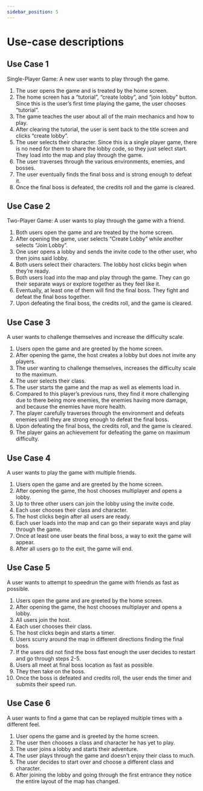 ```yaml
---
sidebar_position: 5
---
```


# Use-case descriptions
## Use Case 1 

Single-Player Game: A new user wants to play through the game. 
1. The user opens the game and is treated by the home screen. 
2. The home screen has a “tutorial”, “create lobby”, and “join lobby” button. Since this is the user’s first time playing the game, the user chooses “tutorial”.
3. The game teaches the user about all of the main mechanics and how to play.
4. After clearing the tutorial, the user is sent back to the title screen and clicks “create lobby”.
5. The user selects their character. Since this is a single player game, there is no need for them to share the lobby code, so they just select start. They load into the map and play through the game. 
6. The user traverses through the various environments, enemies, and bosses.
7. The user eventually finds the final boss and is strong enough to defeat it.
8. Once the final boss is defeated, the credits roll and the game is cleared. 

## Use Case 2 

Two-Player Game: A user wants to play through the game with a friend.
1. Both users open the game and are treated by the home screen.
2. After opening the game, user selects “Create Lobby” while another selects “Join Lobby”.
3. One user opens a lobby and sends the invite code to the other user, who then joins said lobby.
4. Both users select their characters. The lobby host clicks begin when they’re ready.
5. Both users load into the map and play through the game. They can go their separate ways or explore together as they feel like it.
6. Eventually, at least one of them will find the final boss. They fight and defeat the final boss together. 
7. Upon defeating the final boss, the credits roll, and the game is cleared. 

## Use Case 3 

A user wants to challenge themselves and increase the difficulty scale. 
1. Users open the game and are greeted by the home screen.  
2. After opening the game, the host creates a lobby but does not invite any players. 
3. The user wanting to challenge themselves, increases the difficulty scale to the maximum. 
4. The user selects their class. 
5. The user starts the game and the map as well as elements load in. 
6. Compared to this player’s previous runs, they find it more challenging due to there being more enemies, the enemies having more damage, and because the enemies have more health. 
7. The player carefully traverses through the environment and defeats enemies until they are strong enough to defeat the final boss. 
8. Upon defeating the final boss, the credits roll, and the game is cleared. 
9. The player gains an achievement for defeating the game on maximum difficulty. 

## Use Case 4 

A user wants to play the game with multiple friends.

1. Users open the game and are greeted by the home screen.  
2. After opening the game, the host chooses multiplayer and opens a lobby.
3. Up to three other users can join the lobby using the invite code.
4. Each user chooses their class and character.
5. The host clicks begin after all users are ready.
6. Each user loads into the map and can go their separate ways and play through the game.
7. Once at least one user beats the final boss, a way to exit the game will appear.
8. After all users go to the exit, the game will end.

## Use Case 5 

A user wants to attempt to speedrun the game with friends as fast as possible. 

1. Users open the game and are greeted by the home screen.  
2. After opening the game, the host chooses multiplayer and opens a lobby.
3. All users join the host.
4. Each user chooses their class.
5. The host clicks begin and starts a timer.
6. Users scurry around the map in different directions finding the final boss.  
7. If the users did not find the boss fast enough the user decides to restart and go through steps 2-5. 
8. Users all meet at final boss location as fast as possible.
9. They then take on the boss.
10. Once the boss is defeated and credits roll, the user ends the timer and submits their speed run. 

## Use Case 6 

A user wants to find a game that can be replayed multiple times with a different feel.  

1. User opens the game and is greeted by the home screen. 
2. The user then chooses a class and character he has yet to play. 
3. The user joins a lobby and starts their adventure. 
4. The user plays through the game and doesn't enjoy their class to much.  
5. The user decides to start over and choose a different class and character. 
6. After joining the lobby and going through the first entrance they notice the entire layout of the map has changed.  
